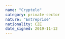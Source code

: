 ```yaml
---
name: "Cryptelo"
category: private-sector
nature: "Entreprise"
nationality: CZE
date_signed: 2019-11-12
---
```

